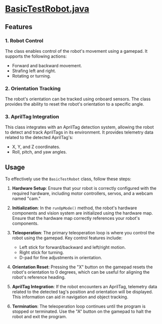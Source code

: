# <a href="https://github.com/SciFighters/FtcRobotController/blob/dev/TeamCode/src/main/java/org/firstinspires/ftc/teamcode/centerstage/BasicTestRobot.java">BasicTestRobot.java</a>
## Features

### 1. Robot Control

The class enables control of the robot's movement using a gamepad. It supports the following actions:
- Forward and backward movement.
- Strafing left and right.
- Rotating or turning.

### 2. Orientation Tracking

The robot's orientation can be tracked using onboard sensors. The class provides the ability to reset the robot's orientation to a specific angle.

### 3. AprilTag Integration

This class integrates with an AprilTag detection system, allowing the robot to detect and track AprilTags in its environment. It provides telemetry data related to the detected AprilTag's:
- X, Y, and Z coordinates.
- Roll, pitch, and yaw angles.

## Usage

To effectively use the `BasicTestRobot` class, follow these steps:

1. **Hardware Setup**: Ensure that your robot is correctly configured with the required hardware, including motor controllers, servos, and a webcam named "cam."

2. **Initialization**: In the `runOpMode()` method, the robot's hardware components and vision system are initialized using the hardware map. Ensure that the hardware map correctly references your robot's components.

3. **Teleoperation**: The primary teleoperation loop is where you control the robot using the gamepad. Key control features include:
   - Left stick for forward/backward and left/right motion.
   - Right stick for turning.
   - D-pad for fine adjustments in orientation.

4. **Orientation Reset**: Pressing the "X" button on the gamepad resets the robot's orientation to 0 degrees, which can be useful for aligning the robot's reference heading.

5. **AprilTag Integration**: If the robot encounters an AprilTag, telemetry data related to the detected tag's position and orientation will be displayed. This information can aid in navigation and object tracking.

6. **Termination**: The teleoperation loop continues until the program is stopped or terminated. Use the "A" button on the gamepad to halt the robot and exit the program.
